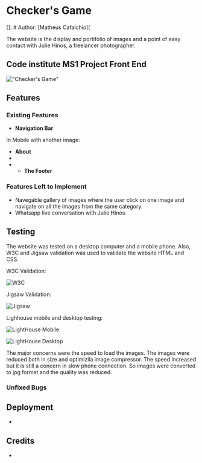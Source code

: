 # Checker's Game

[]: # Author: [Matheus Cafalchio](

The website is the display and portifolio of images and a point of easy contact with Julie Hinos, a freelancer photographer.

## Code institute MS1 Project Front End

!["Checker's Game"](..checkers_game/assets/images/readme_game_big.png "Checker's Game")

## Features

### Existing Features

- **Navigation Bar**

<!-- ![Carousel](assets/images/readme/landing.png) -->

In Mobile with another image:

<!-- ![Mobile](assets/images/readme/carousel_mobile.png) -->

- **About**
-
- - **The Footer**

<!-- ![Footer](assets/images/readme/footer.png) -->

### Features Left to Implement

- Navegable gallery of images where the user click on one image and navigate on all the images from the same category.
- Whatsapp live conversation with Julie Hinos.

## Testing

The website was tested on a desktop computer and a mobile phone.
Also, W3C and Jigsaw validation was used to validate the website HTML and CSS.

W3C Validation:

![W3C](assets/images/readme/W3C.png)

Jigsaw Validation:

![Jigsaw](assets/images/readme/jigsaw.png)

Lighhouse mobile and desktop testing:

![LightHouse Mobile](assets/images/readme/light_mobile.png)

![LightHouse Desktop](assets/images/readme/light_desktop.png)

The major concerns were the speed to load the images. The images were reduced both in size and optimizila image compressor. The speed increased but it is still a concern in slow phone connection.
So images were converted to jpg format and the quality was reduced.

### Unfixed Bugs

<!-- Could not find a way to make a button to return to the page after openning a full size image. -->

## Deployment

-

## Credits

-
